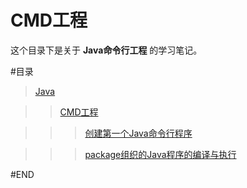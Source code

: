 # CMD工程

这个目录下是关于 **Java命令行工程** 的学习笔记。

#目录

> [Java](../README.md)

>> [CMD工程](README.md)

>>> [创建第一个Java命令行程序](创建第一个Java命令行程序.md)

>>> [package组织的Java程序的编译与执行](package组织的Java程序的编译与执行.md)

#END